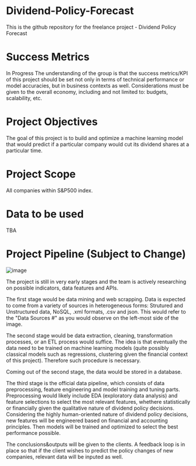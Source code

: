 # Dividend-Policy-Forecast
This is the github repository for the freelance project - Dividend Policy Forecast

# Success Metrics
In Progress
The understanding of the group is that the success metrics/KPI of this project should be set not only in terms of technical performance or model accuracies, but in business contexts as well. Considerations must be given to the overall economy, including and not limited to: budgets, scalability, etc.

# Project Objectives
The goal of this project is to build and optimize a machine learning model that would predict if a particular company would cut its dividend shares at a particular time. 

# Project Scope
All companies within S&P500 index.

# Data to be used
TBA

# Project Pipeline (Subject to Change)
![image](https://github.com/PeiqiAlan/Dividend-Policy-Forecast/assets/59779308/ca8a05c8-bc4d-48d9-bcf7-f562bb6a4fdb)

The project is still in very early stages and the team is actively researching on possible indicators, data features and APIs.

The first stage would be data mining and web scrapping. Data is expected to come from a variety of sources in heterogeneous forms: Strutured and Unstructured data, NoSQL, .xml formats, .csv and json. This would refer to the "Data Sources #" as you would observe on the left-most side of the image.

The second stage would be data extraction, cleaning, transformation processes, or an ETL process would suffice. The idea is that eventually the data need to be trained on machine learning models (quite possibly classical models such as regressions, clustering given the financial context of this project). Therefore such procedure is necessary.

Coming out of the second stage, the data would be stored in a database.

The third stage is the official data pipeline, which consists of data preprocessing, feature engineering and model training and tuning parts. Preprocessing would likely include EDA (exploratory data analysis) and feature selections to select the most relevant features, whethere statistically or financially given the qualitative nature of dividend policy decisions. Considering the highly human-oriented nature of dividend policy decisions, new features will be engineered based on financial and accounting principles. Then models will be trained and optimized to select the best performance possible. 

The conclusions&outputs will be given to the clients. A feedback loop is in place so that if the client wishes to predict the policy changes of new companies, relevant data will be inputed as well.

